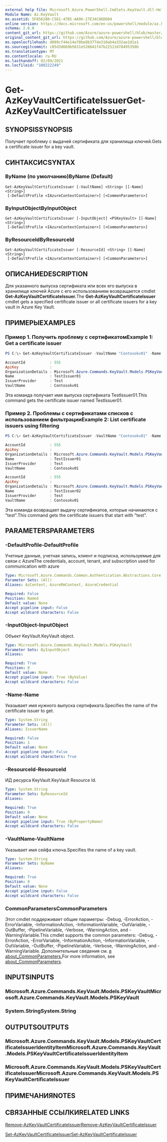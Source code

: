 ```yaml
---
external help file: Microsoft.Azure.PowerShell.Cmdlets.KeyVault.dll-Help.xml
Module Name: Az.KeyVault
ms.assetid: 5F856280-C561-47B5-AA96-27E34C86D604
online version: https://docs.microsoft.com/en-us/powershell/module/az.keyvault/get-azkeyvaultcertificateissuer
schema: 2.0.0
content_git_url: https://github.com/Azure/azure-powershell/blob/master/src/KeyVault/KeyVault/help/Get-AzKeyVaultCertificateIssuer.md
original_content_git_url: https://github.com/Azure/azure-powershell/blob/master/src/KeyVault/KeyVault/help/Get-AzKeyVaultCertificateIssuer.md
ms.openlocfilehash: d089cf44e14e70be8b377de310ab4a332ae2d1a1
ms.sourcegitcommit: c05d3d669b5631e526841f47b22513d78495350b
ms.translationtype: MT
ms.contentlocale: ru-RU
ms.lasthandoff: 02/09/2021
ms.locfileid: "100222249"
---
```

# <span data-ttu-id="fa819-101">Get-AzKeyVaultCertificateIssuer</span><span class="sxs-lookup"><span data-stu-id="fa819-101">Get-AzKeyVaultCertificateIssuer</span></span>

## <span data-ttu-id="fa819-102">SYNOPSIS</span><span class="sxs-lookup"><span data-stu-id="fa819-102">SYNOPSIS</span></span>
<span data-ttu-id="fa819-103">Получает проблему с выдачей сертификата для хранилища ключей.</span><span class="sxs-lookup"><span data-stu-id="fa819-103">Gets a certificate issuer for a key vault.</span></span>

## <span data-ttu-id="fa819-104">СИНТАКСИС</span><span class="sxs-lookup"><span data-stu-id="fa819-104">SYNTAX</span></span>

### <span data-ttu-id="fa819-105">ByName (по умолчанию)</span><span class="sxs-lookup"><span data-stu-id="fa819-105">ByName (Default)</span></span>
```
Get-AzKeyVaultCertificateIssuer [-VaultName] <String> [[-Name] <String>]
 [-DefaultProfile <IAzureContextContainer>] [<CommonParameters>]
```

### <span data-ttu-id="fa819-106">ByInputObject</span><span class="sxs-lookup"><span data-stu-id="fa819-106">ByInputObject</span></span>
```
Get-AzKeyVaultCertificateIssuer [-InputObject] <PSKeyVault> [[-Name] <String>]
 [-DefaultProfile <IAzureContextContainer>] [<CommonParameters>]
```

### <span data-ttu-id="fa819-107">ByResourceId</span><span class="sxs-lookup"><span data-stu-id="fa819-107">ByResourceId</span></span>
```
Get-AzKeyVaultCertificateIssuer [-ResourceId] <String> [[-Name] <String>]
 [-DefaultProfile <IAzureContextContainer>] [<CommonParameters>]
```

## <span data-ttu-id="fa819-108">ОПИСАНИЕ</span><span class="sxs-lookup"><span data-stu-id="fa819-108">DESCRIPTION</span></span>
<span data-ttu-id="fa819-109">Для указанного выпуска сертификата или всех его выпуска в хранилище ключей Azure с его использованием возвращается cmdlet **Get-AzKeyVaultCertificateIssuer.**</span><span class="sxs-lookup"><span data-stu-id="fa819-109">The **Get-AzKeyVaultCertificateIssuer** cmdlet gets a specified certificate issuer or all certificate issuers for a key vault in Azure Key Vault.</span></span>

## <span data-ttu-id="fa819-110">ПРИМЕРЫ</span><span class="sxs-lookup"><span data-stu-id="fa819-110">EXAMPLES</span></span>

### <span data-ttu-id="fa819-111">Пример 1. Получить проблему с сертификатом</span><span class="sxs-lookup"><span data-stu-id="fa819-111">Example 1: Get a certificate issuer</span></span>
```powershell
PS C:\> Get-AzKeyVaultCertificateIssuer -VaultName "Contosokv01" -Name "TestIssuer01"

AccountId           : 555
ApiKey              :
OrganizationDetails : Microsoft.Azure.Commands.KeyVault.Models.PSKeyVaultCertificateOrganizationDetails
Name                : TestIssuer01
IssuerProvider      : Test
VaultName           : Contosokv01
```

<span data-ttu-id="fa819-112">Эта команда получает имя выпуска сертификата TestIssuer01.</span><span class="sxs-lookup"><span data-stu-id="fa819-112">This command gets the certificate issuer named TestIssuer01.</span></span>

### <span data-ttu-id="fa819-113">Пример 2. Проблемы с сертификатами списков с использованием фильтрации</span><span class="sxs-lookup"><span data-stu-id="fa819-113">Example 2: List certificate issuers using filtering</span></span>
```powershell
PS C:\> Get-AzKeyVaultCertificateIssuer -VaultName "Contosokv01" -Name "test*"

AccountId           : 555
ApiKey              :
OrganizationDetails : Microsoft.Azure.Commands.KeyVault.Models.PSKeyVaultCertificateOrganizationDetails
Name                : TestIssuer01
IssuerProvider      : Test
VaultName           : Contosokv01

AccountId           : 555
ApiKey              :
OrganizationDetails : Microsoft.Azure.Commands.KeyVault.Models.PSKeyVaultCertificateOrganizationDetails
Name                : TestIssuer02
IssuerProvider      : Test
VaultName           : Contosokv01
```

<span data-ttu-id="fa819-114">Эта команда возвращает выдачу сертификатов, которые начинаются с "test".</span><span class="sxs-lookup"><span data-stu-id="fa819-114">This command gets the certificate issuers that start with "test".</span></span>

## <span data-ttu-id="fa819-115">PARAMETERS</span><span class="sxs-lookup"><span data-stu-id="fa819-115">PARAMETERS</span></span>

### <span data-ttu-id="fa819-116">-DefaultProfile</span><span class="sxs-lookup"><span data-stu-id="fa819-116">-DefaultProfile</span></span>
<span data-ttu-id="fa819-117">Учетные данные, учетная запись, клиент и подписка, используемые для связи с Azure</span><span class="sxs-lookup"><span data-stu-id="fa819-117">The credentials, account, tenant, and subscription used for communication with azure</span></span>

```yaml
Type: Microsoft.Azure.Commands.Common.Authentication.Abstractions.Core.IAzureContextContainer
Parameter Sets: (All)
Aliases: AzContext, AzureRmContext, AzureCredential

Required: False
Position: Named
Default value: None
Accept pipeline input: False
Accept wildcard characters: False
```

### <span data-ttu-id="fa819-118">-InputObject</span><span class="sxs-lookup"><span data-stu-id="fa819-118">-InputObject</span></span>
<span data-ttu-id="fa819-119">Объект KeyVault.</span><span class="sxs-lookup"><span data-stu-id="fa819-119">KeyVault object.</span></span>

```yaml
Type: Microsoft.Azure.Commands.KeyVault.Models.PSKeyVault
Parameter Sets: ByInputObject
Aliases:

Required: True
Position: 0
Default value: None
Accept pipeline input: True (ByValue)
Accept wildcard characters: False
```

### <span data-ttu-id="fa819-120">-Name</span><span class="sxs-lookup"><span data-stu-id="fa819-120">-Name</span></span>
<span data-ttu-id="fa819-121">Указывает имя нужного выпуска сертификата.</span><span class="sxs-lookup"><span data-stu-id="fa819-121">Specifies the name of the certificate issuer to get.</span></span>

```yaml
Type: System.String
Parameter Sets: (All)
Aliases: IssuerName

Required: False
Position: 1
Default value: None
Accept pipeline input: False
Accept wildcard characters: True
```

### <span data-ttu-id="fa819-122">-ResourceId</span><span class="sxs-lookup"><span data-stu-id="fa819-122">-ResourceId</span></span>
<span data-ttu-id="fa819-123">ИД ресурса KeyVault.</span><span class="sxs-lookup"><span data-stu-id="fa819-123">KeyVault Resource Id.</span></span>

```yaml
Type: System.String
Parameter Sets: ByResourceId
Aliases:

Required: True
Position: 0
Default value: None
Accept pipeline input: True (ByPropertyName)
Accept wildcard characters: False
```

### <span data-ttu-id="fa819-124">-VaultName</span><span class="sxs-lookup"><span data-stu-id="fa819-124">-VaultName</span></span>
<span data-ttu-id="fa819-125">Указывает имя сейфа ключа.</span><span class="sxs-lookup"><span data-stu-id="fa819-125">Specifies the name of a key vault.</span></span>

```yaml
Type: System.String
Parameter Sets: ByName
Aliases:

Required: True
Position: 0
Default value: None
Accept pipeline input: False
Accept wildcard characters: False
```

### <span data-ttu-id="fa819-126">CommonParameters</span><span class="sxs-lookup"><span data-stu-id="fa819-126">CommonParameters</span></span>
<span data-ttu-id="fa819-127">Этот cmdlet поддерживает общие параметры: -Debug, -ErrorAction, -ErrorVariable, -InformationAction, -InformationVariable, -OutVariable, -OutBuffer, -PipelineVariable, -Verbose, -WarningAction, and -WarningVariable.</span><span class="sxs-lookup"><span data-stu-id="fa819-127">This cmdlet supports the common parameters: -Debug, -ErrorAction, -ErrorVariable, -InformationAction, -InformationVariable, -OutVariable, -OutBuffer, -PipelineVariable, -Verbose, -WarningAction, and -WarningVariable.</span></span> <span data-ttu-id="fa819-128">Дополнительные сведения см. [в about_CommonParameters.](http://go.microsoft.com/fwlink/?LinkID=113216)</span><span class="sxs-lookup"><span data-stu-id="fa819-128">For more information, see [about_CommonParameters](http://go.microsoft.com/fwlink/?LinkID=113216).</span></span>

## <span data-ttu-id="fa819-129">INPUTS</span><span class="sxs-lookup"><span data-stu-id="fa819-129">INPUTS</span></span>

### <span data-ttu-id="fa819-130">Microsoft.Azure.Commands.KeyVault.Models.PSKeyVault</span><span class="sxs-lookup"><span data-stu-id="fa819-130">Microsoft.Azure.Commands.KeyVault.Models.PSKeyVault</span></span>

### <span data-ttu-id="fa819-131">System.String</span><span class="sxs-lookup"><span data-stu-id="fa819-131">System.String</span></span>

## <span data-ttu-id="fa819-132">OUTPUTS</span><span class="sxs-lookup"><span data-stu-id="fa819-132">OUTPUTS</span></span>

### <span data-ttu-id="fa819-133">Microsoft.Azure.Commands.KeyVault.Models.PSKeyVaultCertificateIssuerIdentityItem</span><span class="sxs-lookup"><span data-stu-id="fa819-133">Microsoft.Azure.Commands.KeyVault.Models.PSKeyVaultCertificateIssuerIdentityItem</span></span>

### <span data-ttu-id="fa819-134">Microsoft.Azure.Commands.KeyVault.Models.PSKeyVaultCertificateIssuer</span><span class="sxs-lookup"><span data-stu-id="fa819-134">Microsoft.Azure.Commands.KeyVault.Models.PSKeyVaultCertificateIssuer</span></span>

## <span data-ttu-id="fa819-135">ПРИМЕЧАНИЯ</span><span class="sxs-lookup"><span data-stu-id="fa819-135">NOTES</span></span>

## <span data-ttu-id="fa819-136">СВЯЗАННЫЕ ССЫЛКИ</span><span class="sxs-lookup"><span data-stu-id="fa819-136">RELATED LINKS</span></span>

[<span data-ttu-id="fa819-137">Remove-AzKeyVaultCertificateIssuer</span><span class="sxs-lookup"><span data-stu-id="fa819-137">Remove-AzKeyVaultCertificateIssuer</span></span>](./Remove-AzKeyVaultCertificateIssuer.md)

[<span data-ttu-id="fa819-138">Set-AzKeyVaultCertificateIssuer</span><span class="sxs-lookup"><span data-stu-id="fa819-138">Set-AzKeyVaultCertificateIssuer</span></span>](./Set-AzKeyVaultCertificateIssuer.md)


